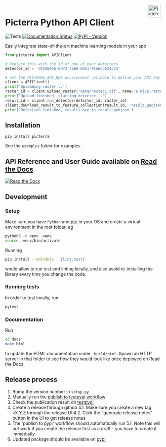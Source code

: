 <a href="https://picterra.ch">
    <img
        src="https://storage.googleapis.com/cloud.picterra.ch/public/assets/logo/picterra_logo_640.png"
        alt="Picterra logo" title="Picterra" align="right" height="40" />
</a>

# Picterra Python API Client

![Tests](https://github.com/Picterra/picterra-python/workflows/lint%20and%20tests/badge.svg?branch=master)
[![Documentation Status](https://readthedocs.org/projects/picterra-python/badge/?version=latest)](https://picterra-python.readthedocs.io/en/latest/?badge=latest)
[![PyPI - Version](https://img.shields.io/pypi/v/picterra)](https://pypi.org/project/picterra/)

Easily integrate state-of-the-art machine learning models in your app

```python
from picterra import APIClient

# Replace this with the id of one of your detectors
detector_id = 'd552605b-6972-4a68-8d51-91e6cb531c24'

# Set the PICTERRA_API_KEY environment variable to define your API key
client = APIClient()
print('Uploading raster...')
raster_id = client.upload_raster('data/raster1.tif', name='a nice raster')
print('Upload finished, starting detector...')
result_id = client.run_detector(detector_id, raster_id)
client.download_result_to_feature_collection(result_id, 'result.geojson')
print('Detection finished, results are in result.geojson')
```



## Installation

```
pip install picterra
```

See the `examples` folder for examples.

## API Reference and User Guide available on [Read the Docs](https://picterra-python.readthedocs.io/)

[![Read the Docs](https://storage.googleapis.com/cloud.picterra.ch/external/assets/python_api_docs_screenshot.png)](https://picterra-python.readthedocs.io/)


## Development

### Setup
Make sure you have `Python` and `pip` in your OS and create a virtual environment in the root folder, eg

```bash
python3 -m venv .venv
source .venv/bin/activate 
```

Running
```bash
pip install --editable '.[lint,test]'
```
would allow to run test and linting locally, and also avoid re-installing the library every time you change the code.

### Running tests
In order to test locally, run:
```bash
pytest
```

### Documentation
Run

```bash
cd docs
make html
```

to update the HTML documentation under `_build/html`.
Spawn an HTTP server in that folder to see how they would look like once deployed on Read the Docs.

## Release process

1. Bump the version number in `setup.py`
2. Manually run the [publish to testpypi workflow](https://github.com/Picterra/picterra-python/actions/workflows/python-publish-testpypi.yml)
3. Check the publication result on [testpypi](https://test.pypi.org/project/picterra/)
4. Create a release through github
  4.1. Make sure you create a new tag vX.Y.Z through the release UI
  4.2. Click the "generate release notes" button in the UI to get release notes
5. The 'publish to pypi' workflow should automatically run
  5.1. Note this will *not* work if you create the release first as a draft - you
       have to create it immediatly
6. Updated package should be available on [pypi](https://pypi.org/project/picterra/)

